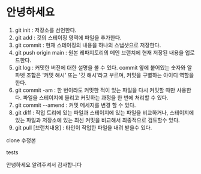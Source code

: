 # 안녕하세요

1. git init : 저장소를 선언한다.
2. git add : 깃의 스테이징 영역에 파일을 추가한다.
3. git commit : 현재 스테이징의 내용을 하나의 스냅샷으로 저장한다.
4. git push origin main : 원본 레파지토리의 메인 브랜치에 현재 저장된 내용을 업로드한다.
5. git log : 커밋한 버전에 대한 설명을 볼 수 있다.
             commit 옆에 붙어있는 숫자와 알파벳 조합은 '커밋 해시' 또는 '깃 해시'라고 부르며, 커밋을 구별하는 아이디 역할을 한다.
6. git commit -am : 한 번이라도 커밋한 적이 있는 파일을 다시 커밋할 때만 사용한다. 파일을 스테이지에 올리고 커밋하는 과정을 한 번에 처리할 수 있다.
7. git commit --amend : 커밋 메세지를 변경 할 수 있다.
8. git diff : 작업 트리에 있는 파일과 스테이지에 있는 파일을 비교하거나, 스테이지에 있는 파일과 저장소에 있는 최신 커밋을 비교해서 최종적으로 검토할수 있다.
9. git pull [브랜치내용] : 타인이 작업한 파일을 내려 받을수 있다.

clone 수정본

tests

안녕하세요 알려주셔서 감사합니다
